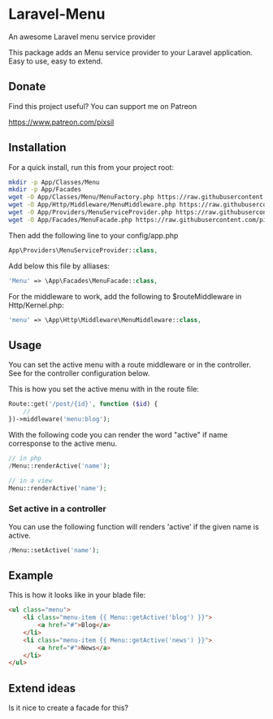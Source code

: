 # Laravel-Menu
An awesome Laravel menu service provider

This package adds an Menu service provider to your Laravel application. Easy to use, easy to extend.

## Donate

Find this project useful? You can support me on Patreon

https://www.patreon.com/pixsil

## Installation

For a quick install, run this from your project root:
```bash
mkdir -p App/Classes/Menu
mkdir -p App/Facades
wget -O App/Classes/Menu/MenuFactory.php https://raw.githubusercontent.com/pixsil/Laravel-Menu/main/Classes/Menu/MenuFactory.php
wget -O App/Http/Middleware/MenuMiddleware.php https://raw.githubusercontent.com/pixsil/Laravel-Menu/main/Http/Middleware/MenuMiddleware.php
wget -O App/Providers/MenuServiceProvider.php https://raw.githubusercontent.com/pixsil/Laravel-Menu/main/Providers/MenuServiceProvider.php
wget -O App/Facades/MenuFacade.php https://raw.githubusercontent.com/pixsil/Laravel-Menu/main/Facades/MenuFacade.php
```

Then add the following line to your config/app.php

```php
App\Providers\MenuServiceProvider::class,
```

Add below this file by alliases:

```php
'Menu' => \App\Facades\MenuFacade::class,
```

For the middleware to work, add the following to $routeMiddleware in Http/Kernel.php:

```php
'menu' => \App\Http\Middleware\MenuMiddleware::class,
```


## Usage

You can set the active menu with a route middleware or in the controller. See for the controller configuration below.

This is how you set the active menu with in the route file:

```php
Route::get('/post/{id}', function ($id) {
    //
})->middleware('menu:blog');
```

With the following code you can render the word "active" if name corresponse to the active menu.
```php
// in php
/Menu::renderActive('name');

// in a view
Menu::renderActive('name');
```

### Set active in a controller

You can use the following function will renders 'active' if the given name is active.

```php
/Menu::setActive('name');
```

## Example

This is how it looks like in your blade file:

```html
<ul class="menu">
    <li class="menu-item {{ Menu::getActive('blog') }}">
        <a href="#">Blog</a>
    </li>
    <li class="menu-item {{ Menu::getActive('news') }}">
        <a href="#">News</a>
    </li>
</ul>
```

## Extend ideas

Is it nice to create a facade for this?
